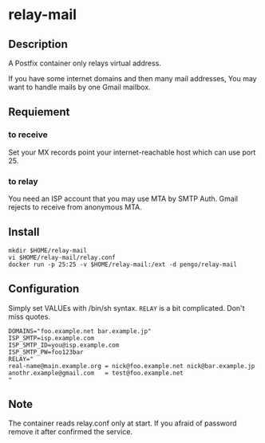 # relay-mail

## Description

A Postfix container only relays virtual address.

If you have some internet domains and then many mail addresses,
You may want to handle mails by one Gmail mailbox.

## Requiement

### to receive
Set your MX records point your internet-reachable host which can use port 25.

### to relay
You need an ISP account that you may use MTA by SMTP Auth.
Gmail rejects to receive from anonymous MTA.

## Install

```shell
mkdir $HOME/relay-mail
vi $HOME/relay-mail/relay.conf
docker run -p 25:25 -v $HOME/relay-mail:/ext -d pengo/relay-mail
```

## Configuration

Simply set VALUEs with /bin/sh syntax.
`RELAY` is a bit complicated.  Don't miss quotes.

```shell
DOMAINS="foo.example.net bar.example.jp"
ISP_SMTP=isp.example.com
ISP_SMTP_ID=you@isp.example.com
ISP_SMTP_PW=foo123bar
RELAY="
real-name@main.example.org = nick@foo.example.net nick@bar.example.jp
anothr.example@gmail.com   = test@foo.example.net
"
```

## Note

The container reads relay.conf only at start.
If you afraid of password remove it after confirmed the service.
